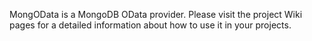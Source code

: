 MongOData is a MongoDB OData provider. Please visit the project Wiki pages for a detailed information about how to use it in your projects.

